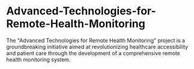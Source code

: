 # Advanced-Technologies-for-Remote-Health-Monitoring
The "Advanced Technologies for Remote Health Monitoring" project is a groundbreaking initiative aimed at revolutionizing healthcare accessibility and patient care through the development of a comprehensive remote health monitoring system. 
